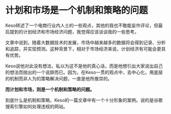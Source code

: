 # 计划和市场是一个机制和策略的问题

Keso转述了一个电商行业内人士的一些观点，其他的我也不敢能妄作评论，但最后提到的计划经济和市场经济问题，我觉得应该谈谈我的一些思考。

文章中说到，随着大数据技术的发展，市场中越来越多的数据将会得到记录、分析和追踪，并实现预测。这种背景下，相对于市场经济来说，计划经济有可能会更具有优势。

Keso说他对此没有想法，私以为这不是他的真心话，而是他想引出大家说出自己的想法而抛出的一个说辞而已。因为，在Keso一贯的观点中，去中心化，用底层的机制而非人为的策略解决问题，一直是他所推崇的。

**而计划和市场，则是一个机制和策略的问题。**

到底什么是机制和策略，Keso的一篇文章中有一个十分形象的案例。说的是谷歌搜索引擎如何处理违规的网站。
